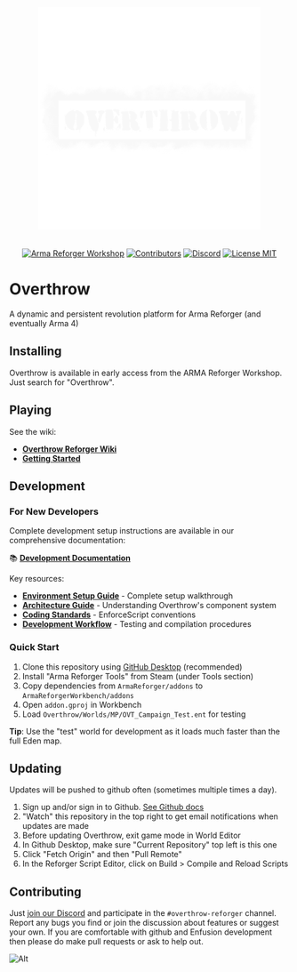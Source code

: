 <div align="center">
<picture>  
  <img alt="Overthrow" width="400" src="https://github.com/ArmaOverthrow/Overthrow.Arma4/blob/main/UI/Textures/logo_overthrow.png?raw=true">
</picture>
<br/><br/>

[![Arma Reforger Workshop](https://img.shields.io/badge/Workshop-59B657D731E2A11D-blue?style=flat-square)](https://reforger.armaplatform.com/workshop/59B657D731E2A11D)
[![Contributors](https://img.shields.io/github/contributors/ArmaOverthrow/Overthrow.Arma4)](https://github.com/ArmaOverthrow/Overthrow.Arma4/graphs/contributors)
[![Discord](https://img.shields.io/discord/241062829963214848?label=discord)](https://discord.gg/overthrow)
[![License MIT](https://img.shields.io/badge/License-MIT-green)](https://opensource.org/licenses/MIT)
</div>

# Overthrow
A dynamic and persistent revolution platform for Arma Reforger (and eventually Arma 4)

## Installing
Overthrow is available in early access from the ARMA Reforger Workshop. Just search for "Overthrow".

## Playing
See the wiki:
- **[Overthrow Reforger Wiki](https://wiki.armaoverthrow.com/)**
- **[Getting Started](https://wiki.armaoverthrow.com/en/getting-started)**

## Development

### For New Developers
Complete development setup instructions are available in our comprehensive documentation:

📚 **[Development Documentation](https://wiki.armaoverthrow.com/en/development-documentation)**

Key resources:
- **[Environment Setup Guide](https://wiki.armaoverthrow.com/en/development-documentation/development-environment-setup)** - Complete setup walkthrough
- **[Architecture Guide](https://wiki.armaoverthrow.com/en/development-documentation/architecture)** - Understanding Overthrow's component system
- **[Coding Standards](https://wiki.armaoverthrow.com/en/development-documentation/coding-standards)** - EnforceScript conventions
- **[Development Workflow](https://wiki.armaoverthrow.com/en/development-documentation/development-workflow)** - Testing and compilation procedures

### Quick Start
1. Clone this repository using [GitHub Desktop](https://desktop.github.com/) (recommended)
2. Install "Arma Reforger Tools" from Steam (under Tools section)
3. Copy dependencies from `ArmaReforger/addons` to `ArmaReforgerWorkbench/addons`
4. Open `addon.gproj` in Workbench
5. Load `Overthrow/Worlds/MP/OVT_Campaign_Test.ent` for testing

**Tip**: Use the "test" world for development as it loads much faster than the full Eden map.

## Updating
Updates will be pushed to github often (sometimes multiple times a day). 

1. Sign up and/or sign in to Github. [See Github docs](https://docs.github.com/en/get-started/onboarding/getting-started-with-your-github-account)
1. "Watch" this repository in the top right to get email notifications when updates are made
1. Before updating Overthrow, exit game mode in World Editor
1. In Github Desktop, make sure "Current Repository" top left is this one
1. Click "Fetch Origin" and then "Pull Remote"
1. In the Reforger Script Editor, click on Build > Compile and Reload Scripts

## Contributing
Just [join our Discord](https://discord.gg/overthrow) and participate in the `#overthrow-reforger` channel. Report any bugs you find or join the discussion about features or suggest your own. If you are comfortable with github and Enfusion development then please do make pull requests or ask to help out.

![Alt](https://repobeats.axiom.co/api/embed/49520d34e4c6206b4d0f149dd4b6c2fec786d606.svg "Repobeats analytics image")
